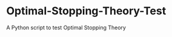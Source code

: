 Optimal-Stopping-Theory-Test
============================

A Python script to test Optimal Stopping Theory
